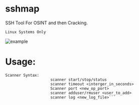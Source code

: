 # sshmap
SSH Tool For OSINT and then Cracking.

`Linux Systems Only`

![example](https://github.com/0bliss/sshmap/blob/main/sshmap.png)

# Usage:
```
Scanner Syntax:
                    scanner start/stop/status
                    scanner timeout <interger_in_seconds>
                    Scanner port <new_op_port>
                    scanner adduser/rmuser <user_to_add>
                    scanner log <new_log_file>```
